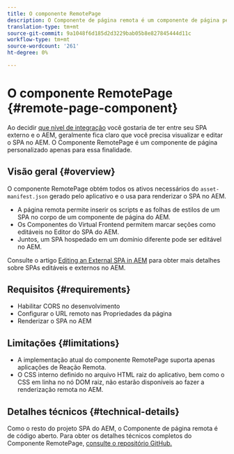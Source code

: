 ```yaml
---
title: O componente RemotePage
description: O Componente de página remota é um componente de página personalizado para editar o React SPA remoto no AEM.
translation-type: tm+mt
source-git-commit: 9a1048f6d185d2d3229bab05b8e827845444d11c
workflow-type: tm+mt
source-wordcount: '261'
ht-degree: 0%

---
```


# O componente RemotePage {#remote-page-component}

Ao decidir [que nível de integração](/help/implementing/developing/headful-headless.md) você gostaria de ter entre seu SPA externo e o AEM, geralmente fica claro que você precisa visualizar e editar o SPA no AEM. O Componente RemotePage é um componente de página personalizado apenas para essa finalidade.

## Visão geral {#overview}

O componente RemotePage obtém todos os ativos necessários do `asset-manifest.json` gerado pelo aplicativo e o usa para renderizar o SPA no AEM.

* A página remota permite inserir os scripts e as folhas de estilos de um SPA no corpo de um componente de página do AEM.
* Os Componentes do Virtual Frontend permitem marcar seções como editáveis no Editor do SPA do AEM.
* Juntos, um SPA hospedado em um domínio diferente pode ser editável no AEM.

Consulte o artigo [Editing an External SPA in AEM](editing-external-spa.md) para obter mais detalhes sobre SPAs editáveis e externos no AEM.

## Requisitos {#requirements}

* Habilitar CORS no desenvolvimento
* Configurar o URL remoto nas Propriedades da página
* Renderizar o SPA no AEM

## Limitações           {#limitations}

* A implementação atual do componente RemotePage suporta apenas aplicações de Reação Remota.
* O CSS interno definido no arquivo HTML raiz do aplicativo, bem como o CSS em linha no nó DOM raiz, não estarão disponíveis ao fazer a renderização remota no AEM.

## Detalhes técnicos {#technical-details}

Como o resto do projeto SPA do AEM, o Componente de página remota é de código aberto. Para obter os detalhes técnicos completos do Componente RemotePage, [consulte o repositório GitHub.](https://github.com/adobe/aem-spa-project-core/tree/master/ui.apps/src/main/content/jcr_root/apps/spa-project-core/components/remotepage)
